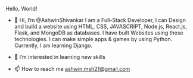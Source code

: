 Hello, World!

- 👋 Hi, I’m @AshwinShivankar
I am a Full-Stack Developer, I can Design and build a website using HTML, CSS, JAVASCRIPT, Node.js, React.js, Flask, and MongoDB as databases. I have built Websites using these technologies. I can make simple apps & games by using Python. Currently, I am learning Django.

- 👀 I’m interested in learning new skills
- 📫 How to reach me ashwin.msh21@gmail.com

<!---
AshwinShivankar/AshwinShivankar is a ✨ special ✨ repository because its `README.md` (this file) appears on your GitHub profile.
You can click the Preview link to take a look at your changes.
--->
